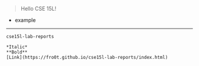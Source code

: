 > Hello CSE 15L!
* example
---
`cse15l-lab-reports`
```
*Italic*
**Bold**
[Link](https://fro0t.github.io/cse15l-lab-reports/index.html)
```
